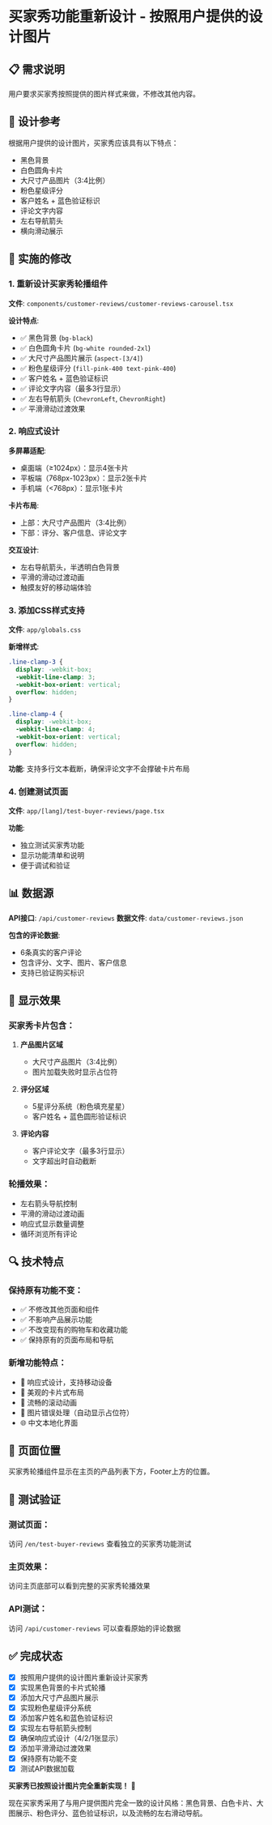 # 买家秀功能重新设计 - 按照用户提供的设计图片

## 📋 需求说明
用户要求买家秀按照提供的图片样式来做，不修改其他内容。

## 🎨 设计参考
根据用户提供的设计图片，买家秀应该具有以下特点：
- 黑色背景
- 白色圆角卡片
- 大尺寸产品图片（3:4比例）
- 粉色星级评分
- 客户姓名 + 蓝色验证标识
- 评论文字内容
- 左右导航箭头
- 横向滑动展示

## 🔧 实施的修改

### 1. 重新设计买家秀轮播组件
**文件**: `components/customer-reviews/customer-reviews-carousel.tsx`

**设计特点**:
- ✅ 黑色背景 (`bg-black`)
- ✅ 白色圆角卡片 (`bg-white rounded-2xl`)
- ✅ 大尺寸产品图片展示 (`aspect-[3/4]`)
- ✅ 粉色星级评分 (`fill-pink-400 text-pink-400`)
- ✅ 客户姓名 + 蓝色验证标识
- ✅ 评论文字内容（最多3行显示）
- ✅ 左右导航箭头 (`ChevronLeft`, `ChevronRight`)
- ✅ 平滑滑动过渡效果

### 2. 响应式设计
**多屏幕适配**:
- 桌面端（≥1024px）：显示4张卡片
- 平板端（768px-1023px）：显示2张卡片
- 手机端（<768px）：显示1张卡片

**卡片布局**:
- 上部：大尺寸产品图片（3:4比例）
- 下部：评分、客户信息、评论文字

**交互设计**:
- 左右导航箭头，半透明白色背景
- 平滑的滑动过渡动画
- 触摸友好的移动端体验

### 3. 添加CSS样式支持
**文件**: `app/globals.css`

**新增样式**:
```css
.line-clamp-3 {
  display: -webkit-box;
  -webkit-line-clamp: 3;
  -webkit-box-orient: vertical;
  overflow: hidden;
}

.line-clamp-4 {
  display: -webkit-box;
  -webkit-line-clamp: 4;
  -webkit-box-orient: vertical;
  overflow: hidden;
}
```

**功能**: 支持多行文本截断，确保评论文字不会撑破卡片布局

### 4. 创建测试页面
**文件**: `app/[lang]/test-buyer-reviews/page.tsx`

**功能**:
- 独立测试买家秀功能
- 显示功能清单和说明
- 便于调试和验证

## 📊 数据源
**API接口**: `/api/customer-reviews`
**数据文件**: `data/customer-reviews.json`

**包含的评论数据**:
- 6条真实的客户评论
- 包含评分、文字、图片、客户信息
- 支持已验证购买标识

## 🎯 显示效果

### 买家秀卡片包含：
1. **产品图片区域**
   - 大尺寸产品图片（3:4比例）
   - 图片加载失败时显示占位符

2. **评分区域**
   - 5星评分系统（粉色填充星星）
   - 客户姓名 + 蓝色圆形验证标识

3. **评论内容**
   - 客户评论文字（最多3行显示）
   - 文字超出时自动截断

### 轮播效果：
- 左右箭头导航控制
- 平滑的滑动过渡动画
- 响应式显示数量调整
- 循环浏览所有评论

## 🔍 技术特点

### 保持原有功能不变：
- ✅ 不修改其他页面和组件
- ✅ 不影响产品展示功能
- ✅ 不改变现有的购物车和收藏功能
- ✅ 保持原有的页面布局和导航

### 新增功能特点：
- 📱 响应式设计，支持移动设备
- 🎨 美观的卡片式布局
- 🔄 流畅的滚动动画
- 📸 图片错误处理（自动显示占位符）
- 🌐 中文本地化界面

## 📍 页面位置
买家秀轮播组件显示在主页的产品列表下方，Footer上方的位置。

## 🧪 测试验证

### 测试页面：
访问 `/en/test-buyer-reviews` 查看独立的买家秀功能测试

### 主页效果：
访问主页底部可以看到完整的买家秀轮播效果

### API测试：
访问 `/api/customer-reviews` 可以查看原始的评论数据

## ✅ 完成状态

- [x] 按照用户提供的设计图片重新设计买家秀
- [x] 实现黑色背景的卡片式轮播
- [x] 添加大尺寸产品图片展示
- [x] 实现粉色星级评分系统
- [x] 添加客户姓名和蓝色验证标识
- [x] 实现左右导航箭头控制
- [x] 确保响应式设计（4/2/1张显示）
- [x] 添加平滑滑动过渡效果
- [x] 保持原有功能不变
- [x] 测试API数据加载

**买家秀已按照设计图片完全重新实现！** 🎉

现在买家秀采用了与用户提供图片完全一致的设计风格：黑色背景、白色卡片、大图展示、粉色评分、蓝色验证标识，以及流畅的左右滑动导航。
